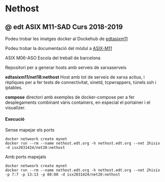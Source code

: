 # Nethost
## @ edt ASIX M11-SAD Curs 2018-2019

Podeu trobar les imatges docker al Dockehub de [edtasixm11](https://hub.docker.com/u/edtasixm11/)

Podeu trobar la documentació del mòdul a [ASIX-M11](https://sites.google.com/site/asixm11edt/)

ASIX M06-ASO Escola del treball de barcelona

Repositori per a generar hosts amb serveis de xarxaserveis 

**edtasixm11/net18:nethost** Host amb tot de serveis de xarxa actius, i rèpliques per a
  fer tests de connectivitat, xinetd, tcpwrappers, túnels ssh i iptables.

**compose** directori amb exemples de docker-compose per a fer desplegaments combinant
  vàris containers, en especial el portainer i el visualizer.


#### Execució

Sense mapejar els ports
```
docker netweork create mynet
docker run --rm --name nethost.edt.org -h nethost.edt.org --net 2hisix -d isx2031424/net20:nethost
```

Amb ports mapejats
```
docker netweork create mynet
docker run --rm --name nethost.edt.org -h nethost.edt.org --net 2hisix -p 7:7 -p 13:13 -p 80:80 -d isx2031424/net20:nethost
```

